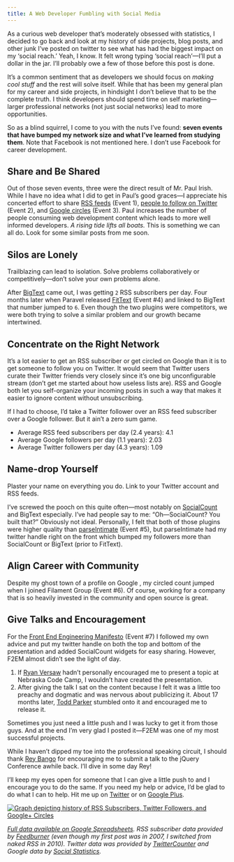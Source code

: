 ```yaml
---
title: A Web Developer Fumbling with Social Media
---
```


As a curious web developer that’s moderately obsessed with statistics, I decided to go back and look at my history of side projects, blog posts, and other junk I’ve posted on twitter to see what has had the biggest impact on my ‘social reach.’ Yeah, I know. It felt wrong typing ‘social reach’—I’ll put a dollar in the jar. I’ll probably owe a few of those before this post is done.

It’s a common sentiment that as developers we should focus on *making cool stuff* and the rest will solve itself. While that has been my general plan for my career and side projects, in hindsight I don’t believe that to be the complete truth. I think developers should spend time on self marketing—larger professional networks (not just social networks) lead to more opportunities.

So as a blind squirrel, I come to you with the nuts I’ve found: **seven events that have bumped my network size and what I’ve learned from studying them**. Note that Facebook is not mentioned here. I don’t use Facebook for career development.

## Share and Be Shared

Out of those seven events, three were the direct result of Mr. Paul Irish. While I have no idea what I did to get in Paul’s good graces—I appreciate his concerted effort to share [RSS feeds][1] (Event 1), [people to follow on Twitter][2] (Event 2), and [Google circles][3] (Event 3). Paul increases the number of people consuming web development content which leads to more well informed developers. *A rising tide lifts all boats.* This is something we can all do. Look for some similar posts from me soon.

 [1]: http://paulirish.com/2011/web-browser-frontend-and-standards-feeds-to-follow/
 [2]: http://paulirish.com/2012/developers-we-admire/
 [3]: https://plus.google.com/113127438179392830442/posts/T2VqiobsvLF

## Silos are Lonely

Trailblazing can lead to isolation. Solve problems collaboratively or competitively—don’t solve your own problems alone.

After [BigText][4] came out, I was getting `2` RSS subscribers per day. Four months later when Paravel released [FitText][5] (Event #4) and linked to BigText that number jumped to `6`. Even though the two plugins were competitors, we were both trying to solve a similar problem and our growth became intertwined.

 [4]: http://www.zachleat.com/web/bigtext-makes-text-big/
 [5]: http://fittextjs.com

## Concentrate on the Right Network

It’s a lot easier to get an RSS subscriber or get circled on Google than it is to get someone to follow you on Twitter. It would seem that Twitter users curate their Twitter friends very closely since it’s one big unconfigurable stream (don’t get me started about how useless lists are). RSS and Google both let you self-organize your incoming posts in such a way that makes it easier to ignore content without unsubscribing.

If I had to choose, I’d take a Twitter follower over an RSS feed subscriber over a Google follower. But it ain’t a zero sum game.

*   Average RSS feed subscribers per day (2.4 years): 4.1
*   Average Google followers per day (1.1 years): 2.03
*   Average Twitter followers per day (4.3 years): 1.09

## Name-drop Yourself

Plaster your name on everything you do. Link to your Twitter account and RSS feeds.

I’ve screwed the pooch on this quite often—most notably on [SocialCount][6] and BigText especially. I’ve had people say to me: “Oh—SocialCount? You built that?” Obviously not ideal. Personally, I felt that both of those plugins were higher quality than [parseIntimate][7] (Event #5), but parseIntimate had my twitter handle right on the front which bumped my followers more than SocialCount or BigText (prior to FitText).

 [6]: https://github.com/filamentgroup/SocialCount
 [7]: http://zachleat.com/archive/parseintimate/

## Align Career with Community

Despite my ghost town of a profile on Google , my circled count jumped when I joined Filament Group (Event #6). Of course, working for a company that is so heavily invested in the community and open source is great.

## Give Talks and Encouragement

For the [Front End Engineering Manifesto][8] (Event #7) I followed my own advice and put my twitter handle on both the top and bottom of the presentation and added SocialCount widgets for easy sharing. However, F2EM almost didn’t see the light of day.

 [8]: http://f2em.com/

1.  If [Ryan Versaw][9] hadn’t personally encouraged me to present a topic at Nebraska Code Camp, I wouldn’t have created the presentation.
2.  After giving the talk I sat on the content because I felt it was a little too preachy and dogmatic and was nervous about publicizing it. About 17 months later, [Todd Parker][10] stumbled onto it and encouraged me to release it.

 [9]: https://twitter.com/rversaw
 [10]: https://twitter.com/toddmparker

Sometimes you just need a little push and I was lucky to get it from those guys. And at the end I’m very glad I posted it—F2EM was one of my most successful projects.

While I haven’t dipped my toe into the professional speaking circuit, I should thank [Rey Bango][11] for encouraging me to submit a talk to the jQuery Conference awhile back. I’ll dive in some day Rey!

 [11]: https://twitter.com/reybango

I’ll keep my eyes open for someone that I can give a little push to and I encourage you to do the same. If you need my help or advice, I’d be glad to do what I can to help. Hit me up on [Twitter][12] or on [Google Plus][12].

 [12]: https://twitter.com/zachleat

[![Graph depicting history of RSS Subscribers, Twitter Followers, and Google+ Circles](/web/img/posts/fumbling-social-media/graph.png)](https://docs.google.com/spreadsheet/pub?key=0Alz1CG9ZSGbWdDZtUml2TmhWYXhGeFhUMU1CMmgyRGc&single=true&gid=5&output=html)

*[Full data available on Google Spreadsheets][13]. RSS subscriber data provided by [Feedburner][14] (even though my first post was in 2007, I switched from naked RSS in 2010). Twitter data was provided by [TwitterCounter][15] and Google data by [Social Statistics][16].*

 [13]: https://docs.google.com/spreadsheet/pub?key=0Alz1CG9ZSGbWdDZtUml2TmhWYXhGeFhUMU1CMmgyRGc&single=true&gid=5&output=html
 [14]: http://feedburner.google.com/
 [15]: http://twittercounter.com/
 [16]: http://socialstatistics.com/
